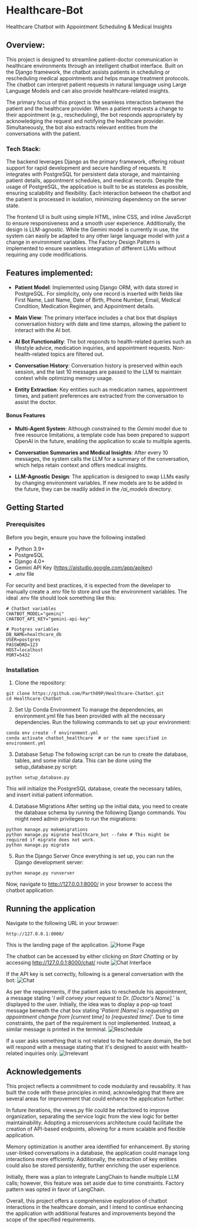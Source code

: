 # Healthcare-Bot

Healthcare Chatbot with Appointment Scheduling & Medical Insights

## Overview:
This project is designed to streamline patient-doctor communication in healthcare environments through an intelligent chatbot interface. Built on the Django framework, the chatbot assists patients in scheduling or rescheduling medical appointments and helps manage treatment protocols. The chatbot can interpret patient requests in natural language using Large Language Models and can also provide healthcare-related insights.

The primary focus of this project is the seamless interaction between the patient and the healthcare provider. When a patient requests a change to their appointment (e.g., rescheduling), the bot responds appropriately by acknowledging the request and notifying the healthcare provider. Simultaneously, the bot also extracts relevant entities from the conversations with the patient.

### Tech Stack:
The backend leverages Django as the primary framework, offering robust support for rapid development and secure handling of requests. It integrates with PostgreSQL for persistent data storage, and maintaining patient details, appointment schedules, and medical records. Despite the usage of PostgreSQL, the application is built to be as stateless as possible, ensuring scalability and flexibility. Each interaction between the chatbot and the patient is processed in isolation, minimizing dependency on the server state.

The frontend UI is built using simple HTML, inline CSS, and inline JavaScript to ensure responsiveness and a smooth user experience. Additionally, the design is LLM-agnostic. While the Gemini model is currently in use, the system can easily be adapted to any other large language model with just a change in environment variables. The Factory Design Pattern is implemented to ensure seamless integration of different LLMs without requiring any code modifications.

## Features implemented:
- **Patient Model**: Implemented using Django ORM, with data stored in PostgreSQL. For simplicity, only one record is inserted with fields like First Name, Last Name, Date of Birth, Phone Number, Email, Medical Condition, Medication Regimen, and Appointment details.

- **Main View**: The primary interface includes a chat box that displays conversation history with date and time stamps, allowing the patient to interact with the AI bot.

- **AI Bot Functionality**: The bot responds to health-related queries such as lifestyle advice, medication inquiries, and appointment requests. Non-health-related topics are filtered out.

- **Conversation History**: Conversation history is preserved within each session, and the last 10 messages are passed to the LLM to maintain context while optimizing memory usage.

- **Entity Extraction**: Key entities such as medication names, appointment times, and patient preferences are extracted from the conversation to assist the doctor.

#### Bonus Features
- **Multi-Agent System**: Although constrained to the *Gemini* model due to free resource limitations, a template code has been prepared to support OpenAI in the future, enabling the application to scale to multiple agents.

- **Conversation Summaries and Medical Insights**: After every 10 messages, the system calls the LLM for a summary of the conversation, which helps retain context and offers medical insights.

- **LLM-Agnostic Design**: The application is designed to swap LLMs easily by changing environment variables. If new models are to be added in the future, they can be readily added in the */ai_models* directory.

## Getting Started
### Prerequisites
Before you begin, ensure you have the following installed:

- Python 3.9+
- PostgreSQL 
- Django 4.0+
- Gemini API Key (https://aistudio.google.com/app/apikey)
- .env file

For security and best practices, it is expected from the developer to manually create a .env file to store and use the environment variables. The ideal .env file should look something like this:
```
# Chatbot variables
CHATBOT_MODEL="gemini"
CHATBOT_API_KEY="gemini-api-key"

# Postgres variables
DB_NAME=healthcare_db
USER=postgres
PASSWORD=123
HOST=localhost
PORT=5432
```

### Installation
1. Clone the repository:
```
git clone https://github.com/Parth09P/Healthcare-Chatbot.git
cd Healthcare-Chatbot
```
2. Set Up Conda Environment
To manage the dependencies, an environment.yml file has been provided with all the necessary dependencies. Run the following commands to set up your environment:

```
conda env create -f environment.yml
conda activate chatbot_healthcare  # or the name specified in environment.yml
```

3. Database Setup
The following script can be run to create the database, tables, and some initial data. This can be done using the setup_database.py script:

```
python setup_database.py
```

This will initialize the PostgreSQL database, create the necessary tables, and insert initial patient information.

4. Database Migrations
After setting up the initial data, you need to create the database schema by running the following Django commands. You might need admin privileges to run the migrations:

```
python manage.py makemigrations
python manage.py migrate healthcare_bot --fake # This might be required if migrate does not work.
python manage.py migrate
```

5. Run the Django Server
Once everything is set up, you can run the Django development server:

```
python manage.py runserver
```

Now, navigate to http://127.0.0.1:8000/ in your browser to access the chatbot application.

## Running the application
Navigate to the following URL in your browser:

```
http://127.0.0.1:8000/
```
This is the landing page of the application.
![Home Page](./images/home.png)

The chatbot can be accessed by either clicking on *Start Chatting* or by accessing http://127.0.0.1:8000/chat/ route
![Chat Interface](./images/chat.png)

If the API key is set correctly, following is a general conversation with the bot:
![Chat](./images/chatbot.png)

As per the requirements, if the patient asks to reschedule his appointment, a message stating '*I will convey your
request to Dr. [Doctor's Name].*'  is displayed to the user. Initially, the idea was to display a pop-up toast message beneath the chat box stating '*Patient [Name] is requesting an appointment change from [current time] to [requested time]*'. Due to time constraints, the part of the requirement is not implemented. Instead, a similar message is printed in the terminal. 
![Reschedule](./images/reschedule.png)

If a user asks something that is not related to the healthcare domain, the bot will respond with a message stating that it's designed to assist with health-related inquiries only.
![Irrelevant](./images/irrelevant.png)

## Acknowledgements
This project reflects a commitment to code modularity and reusability. It has built the code with these principles in mind, acknowledging that there are several areas for improvement that could enhance the application further.

In future iterations, the views.py file could be refactored to improve organization, separating the service logic from the view logic for better maintainability. Adopting a microservices architecture could facilitate the creation of API-based endpoints, allowing for a more scalable and flexible application.

Memory optimization is another area identified for enhancement. By storing user-linked conversations in a database, the application could manage long interactions more efficiently. Additionally, the extraction of key entities could also be stored persistently, further enriching the user experience.

Initially, there was a plan to integrate LangChain to handle multiple LLM calls; however, this feature was set aside due to time constraints. Factory pattern was opted in favor of LangChain.

Overall, this project offers a comprehensive exploration of chatbot interactions in the healthcare domain, and I intend to continue enhancing the application with additional features and improvements beyond the scope of the specified requirements.
